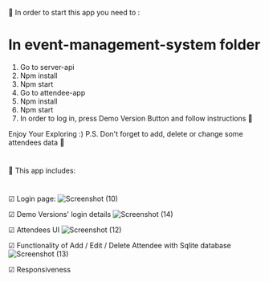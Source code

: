 🏁 In order to start this app you need to :

# In event-management-system folder 
1. Go to server-api
2. Npm install
3. Npm start
3. Go to attendee-app
3. Npm install
4. Npm start
5. In order to log in, press Demo Version Button and follow instructions 🤩

Enjoy Your Exploring :)
P.S. Don't forget to add, delete or change some attendees data 🤭
#
🌟 This app includes: 
#
☑ Login page: 
![Screenshot (10)](https://user-images.githubusercontent.com/105384019/205508366-a19144f4-769f-4cc4-89a0-8ea5c6af3507.png)

☑ Demo Versions' login details
![Screenshot (14)](https://user-images.githubusercontent.com/105384019/205508470-fc83695e-0f60-4f42-a2c2-4d1647454019.png)

☑ Attendees UI
![Screenshot (12)](https://user-images.githubusercontent.com/105384019/205508481-e485e48a-92fe-4d4d-b668-2e2cd3ef9fdd.png)

☑ Functionality of Add / Edit / Delete Attendee with Sqlite database
![Screenshot (13)](https://user-images.githubusercontent.com/105384019/205508504-b28db0ba-691e-48f3-ad82-969cdb689b00.png)

☑ Responsiveness
